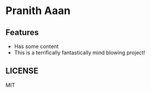 # Pranith Aaan

## Features

- Has some content
- This is a terrifically fantastically mind blowing project!

## LICENSE

MIT
